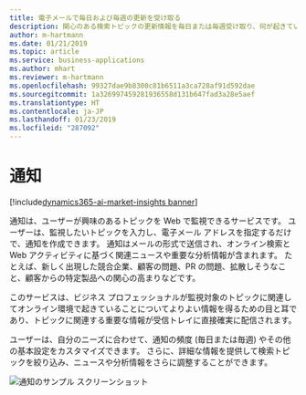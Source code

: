 ```yaml
---
title: 電子メールで毎日および毎週の更新を受け取る
description: 関心のある検索トピックの更新情報を毎日または毎週受け取り、何が起きているかについて常に最新の情報を入手します。
author: m-hartmann
ms.date: 01/21/2019
ms.topic: article
ms.service: business-applications
ms.author: mhart
ms.reviewer: m-hartmann
ms.openlocfilehash: 99327dae9b8300c81b6511a3ca728af91d592dae
ms.sourcegitcommit: 1a326997459281936558d131b647fad3a28e5aef
ms.translationtype: HT
ms.contentlocale: ja-JP
ms.lasthandoff: 01/23/2019
ms.locfileid: "287092"
---
```

#  <a name="alerts"></a>通知
[!include[dynamics365-ai-market-insights banner](../../includes/dynamics365-ai-market-insights.md)]


通知は、ユーザーが興味のあるトピックを Web で監視できるサービスです。 ユーザーは、監視したいトピックを入力し、電子メール アドレスを指定するだけで、通知を作成できます。 通知はメールの形式で送信され、オンライン検索と Web アクティビティに基づく関連ニュースや重要な分析情報が含まれます。 たとえば、新しく出現した競合企業、顧客の問題、PR の問題、拡散しそうなこと、顧客からの特定製品への関心の高まりなどです。

このサービスは、ビジネス プロフェッショナルが監視対象のトピックに関連してオンライン環境で起きていることについてよりよい情報を得るための目と耳であり、トピックに関連する重要な情報が受信トレイに直接確実に配信されます。 

ユーザーは、自分のニーズに合わせて、通知の頻度 (毎日または毎週) やその他の基本設定をカスタマイズできます。 さらに、詳細な情報を提供して検索トピックを絞り込み、ニュースや分析情報をさらに調整することができます。

![通知のサンプル スクリーンショット](media/alert-email-sample.png "通知のサンプル スクリーンショット")
